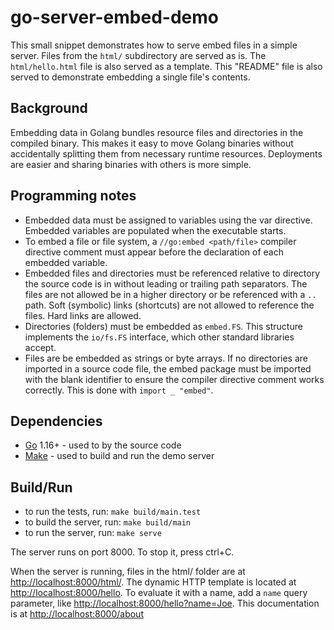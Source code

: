 # go-server-embed-demo

This small snippet demonstrates how to serve embed files in a simple server.  Files from the `html/` subdirectory are served as is.  The `html/hello.html` file is also served as a template.  This "README" file is also served to demonstrate embedding a single file's contents.

## Background

Embedding data in Golang bundles resource files and directories in the compiled binary.  This  makes it easy to move Golang binaries without accidentally splitting them from necessary runtime resources.  Deployments are easier and sharing binaries with others is more simple.

## Programming notes

* Embedded data must be assigned to variables using the var directive.  Embedded variables are populated when the executable starts.
* To embed a file or file system, a `//go:embed <path/file>` compiler directive comment must appear before the declaration of each embedded variable.
* Embedded files and directories must be referenced relative to directory the source code is in without leading or trailing path separators.  The files are not allowed be in a higher directory or be referenced with a `..` path.  Soft (symbolic) links (shortcuts) are not allowed to reference the files.  Hard links are allowed.
* Directories (folders) must be embedded as `embed.FS`.  This structure implements the `io/fs.FS` interface, which other standard libraries accept.
* Files are be embedded as strings or byte arrays.  If no directories are imported in a source code file, the embed package must be imported with the blank identifier to ensure the compiler directive comment works correctly.  This is done with `import _ "embed"`.

## Dependencies

* [Go](https://golang.org/dl/) 1.16+ - used to by the source code
* [Make](https://www.gnu.org/software/make/) - used to build and run the demo server

## Build/Run

* to run the tests, run: `make build/main.test`
* to build the server, run: `make build/main`
* to run the server, run: `make serve`

The server runs on port 8000.  To stop it, press ctrl+C.

When the server is running, files in the html/ folder are at <http://localhost:8000/html/>.  The dynamic HTTP template is located at <http://localhost:8000/hello>.  To evaluate it with a name, add a `name` query parameter, like <http://localhost:8000/hello?name=Joe>.  This documentation is at <http://localhost:8000/about>

